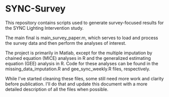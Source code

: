 # SYNC-Survey
This repository contains scripts used to generate survey-focused results for the SYNC Lighting Intervention study. 

The main final is main_survey_paper.m, which serves to load and process the survey data and then perform the analyses of interest. 

The project is primarily in Matlab, except for the multiple imputation by chained equation (MICE) analyses in R and the generalized estimating equation (GEE) analysis in R. Code for these analyses can be found in the missing_data_imputation.R and gee_sync_weekly.R files, respectively. 

While I've started cleaning these files, some still need more work and clarity before publication. I'll do that and update this document with a more detailed description of all the files when possible. 
